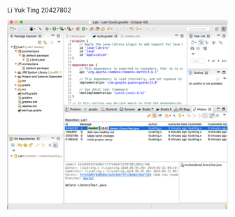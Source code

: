 Li Yuk Ting
20427802

![](https://github.com/asdfghjklyt/comp3111-lab1-demo/blob/656fc0400a629ed532158edf3f28c076cf159e9c/Screen%20Shot%202019-02-21%20at%2009.20.38.png?raw=true)
